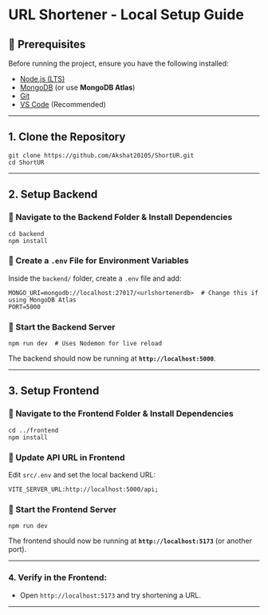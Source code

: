 # URL Shortener - Local Setup Guide

## 📌 Prerequisites
Before running the project, ensure you have the following installed:
- [Node.js (LTS)](https://nodejs.org/en/download/)
- [MongoDB](https://www.mongodb.com/try/download/community) (or use **MongoDB Atlas**)
- [Git](https://git-scm.com/downloads)
- [VS Code](https://code.visualstudio.com/) (Recommended)

---

## 1. Clone the Repository
```
git clone https://github.com/Akshat20105/ShortUR.git
cd ShortUR
```

---

## 2. Setup Backend
### 🔹 Navigate to the Backend Folder & Install Dependencies
```
cd backend
npm install
```
### 🔹 Create a `.env` File for Environment Variables
Inside the `backend/` folder, create a `.env` file and add:
```
MONGO_URI=mongodb://localhost:27017/<urlshortenerdb>  # Change this if using MongoDB Atlas
PORT=5000
```
### 🔹 Start the Backend Server
```
npm run dev  # Uses Nodemon for live reload
```
The backend should now be running at **`http://localhost:5000`**.

---

## 3. Setup Frontend
### 🔹 Navigate to the Frontend Folder & Install Dependencies
```
cd ../frontend
npm install
```
### 🔹 Update API URL in Frontend
Edit `src/.env` and set the local backend URL:
```
VITE_SERVER_URL:http://localhost:5000/api; 
```
### 🔹 Start the Frontend Server
```
npm run dev
```
The frontend should now be running at **`http://localhost:5173`** (or another port).

---

### 4. **Verify in the Frontend**:
   - Open `http://localhost:5173` and try shortening a URL.

---
